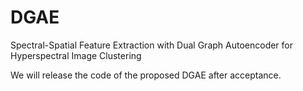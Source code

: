 # DGAE

Spectral-Spatial Feature Extraction with Dual Graph Autoencoder for Hyperspectral Image Clustering

We will release the code of the proposed DGAE after acceptance.
